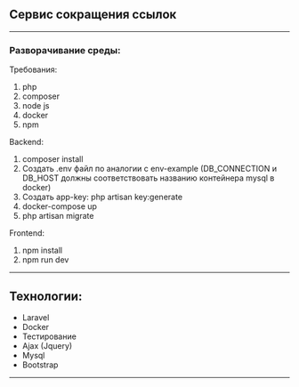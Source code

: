 
## Сервис сокращения ссылок

---

### Разворачивание среды:

Требования:
1. php
2. composer
3. node js
4. docker
5. npm

Backend: 
    
1. composer install
2. Создать .env файл по аналогии с env-example (DB_CONNECTION и DB_HOST должны соответствовать названию контейнера mysql в docker)
3. Создать app-key: php artisan key:generate
4. docker-compose up
5. php artisan migrate

Frontend:

1. npm install
2. npm run dev

---

## Технологии:

- Laravel
- Docker
- Тестирование
- Ajax (Jquery)
- Mysql
- Bootstrap

---
